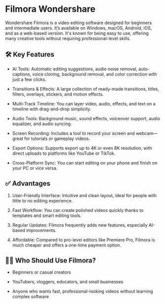 # Filmora Wondershare 
Wondershare Filmora is a video editing software designed for beginners and intermediate users. It’s available on Windows, macOS, Android, iOS, and as a web-based version. It's known for being easy to use, offering many creative tools without requiring professional-level skills.

## 🛠️ Key Features
- AI Tools: Automatic editing suggestions, audio noise removal, auto-captions, voice cloning, background removal, and color correction with just a few clicks.

- Transitions & Effects: A large collection of ready-made transitions, titles, filters, overlays, stickers, and motion effects.

- Multi-Track Timeline: You can layer video, audio, effects, and text on a timeline with drag-and-drop simplicity.

- Audio Tools: Background music, sound effects, voiceover support, audio equalizer, and audio syncing.

- Screen Recording: Includes a tool to record your screen and webcam—great for tutorials or gameplay videos.

- Export Options: Supports export up to 4K or even 8K resolution, with direct uploads to platforms like YouTube or TikTok.

- Cross-Platform Sync: You can start editing on your phone and finish on your PC or vice versa.

## ✅ Advantages
1. User-Friendly Interface: Intuitive and clean layout, ideal for people with little to no editing experience.

2. Fast Workflow: You can create polished videos quickly thanks to templates and smart editing tools.

3. Regular Updates: Filmora frequently adds new features, especially AI-based improvements.

4. Affordable: Compared to pro-level editors like Premiere Pro, Filmora is much cheaper and offers a one-time payment option.
## 🧑‍💻 Who Should Use Filmora?
- Beginners or casual creators

- YouTubers, vloggers, educators, and small businesses

- Anyone who wants fast, professional-looking videos without learning complex software
